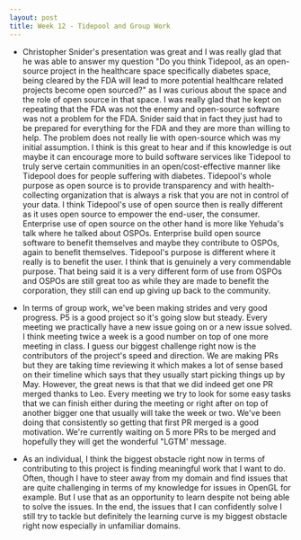 ```yaml
---
layout: post
title: Week 12 - Tidepool and Group Work
---
```


- Christopher Snider's presentation was great and I was really glad that he was able to answer my question "Do you think Tidepool, as an open-source project in the healthcare space specifically diabetes space, being cleared by the FDA will lead to more potential healthcare related projects become open sourced?" as I was curious about the space and the role of open source in that space. I was really glad that he kept on repeating that the FDA was not the enemy and open-source software was not a problem for the FDA. Snider said that in fact they just had to be prepared for everything for the FDA and they are more than willing to help. The problem does not really lie with open-source which was my initial assumption. I think is this great to hear and if this knowledge is out maybe it can encourage more to build software services like Tidepool to truly serve certain communities in an open/cost-effective manner like Tidepool does for people suffering with diabetes. Tidepool's whole purpose as open source is to provide transparency and with health-collecting organization that is always a risk that you are not in control of your data. I think Tidepool's use of open source then is really different as it uses open source to empower the end-user, the consumer. Enterprise use of open source on the other hand is more like Yehuda's talk where he talked about OSPOs. Enterprise build open source software to benefit themselves and maybe they contribute to OSPOs, again to benefit themselves. Tidepool's purpose is different where it really is to benefit the user. I think that is genuinely a very commendable purpose. That being said it is a very different form of use from OSPOs and OSPOs are still great too as while they are made to benefit the corporation, they still can end up giving up back to the community.

- In terms of group work, we've been making strides and very good progress. P5 is a good project so it's going slow but steady. Every meeting we practically have a new issue going on or a new issue solved. I think meeting twice a week is a good number on top of one more meeting in class. I guess our biggest challenge right now is the contributors of the project's speed and direction. We are making PRs but they are taking time reviewing it which makes a lot of sense based on their timeline which says that they usually start picking things up by May. However, the great news is that that we did indeed get one PR merged thanks to Leo. Every meeting we try to look for some easy tasks that we can finish either during the meeting or right after on top of another bigger one that usually will take the week or two. We've been doing that consistently so getting that first PR merged is a good motivation. We're currently waiting on 5 more PRs to be merged and hopefully they will get the wonderful "LGTM' message.

- As an individual, I think the biggest obstacle right now in terms of contributing to this project is finding meaningful work that I want to do. Often, though I have to steer away from my domain and find issues that are quite challenging in terms of my knowledge for issues in OpenGL for example. But I use that as an opportunity to learn despite not being able to solve the issues. In the end, the issues that I can confidently solve I still try to tackle but definitely the learning curve is my biggest obstacle right now especially in unfamiliar domains.